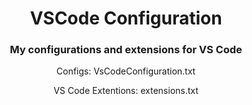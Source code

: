 <div align="center">
  <h1>VSCode Configuration</h1>
  <h3>My configurations and extensions for VS Code</h3>
  <p>Configs: VsCodeConfiguration.txt</p>
  <p>VS Code Extentions: extensions.txt</p>
</div>
